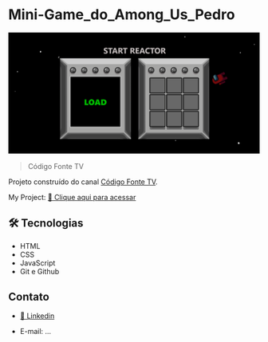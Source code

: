 # Mini-Game_do_Among_Us_Pedro


![preview](./.github/preview.png)

> Código Fonte TV

Projeto construído do canal [Código Fonte TV](https://www.youtube.com/@codigofontetv).

My Project: 
[🔗 Clique aqui para acessar](https://pedrosouza09.github.io/PokeDex_Pedro/)

## 🛠 Tecnologias

- HTML
- CSS
- JavaScript
- Git e Github

## Contato

- [🔗 Linkedin](https://www.linkedin.com/in/fsouza-pedro/)

- E-mail: ...